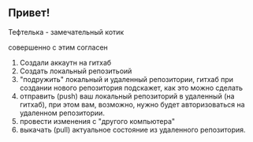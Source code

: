 ## Привет!

Тефтелька - замечательный котик

совершенно с этим согласен

1. Создали аккаутн на гитхаб
2. Создать локальный репозитьоий
3. "подружить" локальный и удаленный репозитории, гитхаб при создании нового репозитория подскажет, как это можно сделать
4. отправить (push) ваш локальный репозиторий в удаленный (на гитхаб), при этом вам, возможно, нужно будет авторизоваться на удаленном репозитории.
5. провести изменения с "другого компьютера"
6. выкачать (pull) актуальное состояние из удаленного репозитория.
